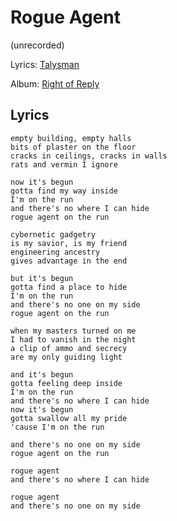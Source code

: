 # Rogue Agent
(unrecorded) 

Lyrics: [Talysman](/talysman)

Album: [Right of Reply](/right-of-reply)

## Lyrics

    empty building, empty halls 
    bits of plaster on the floor 
    cracks in ceilings, cracks in walls 
    rats and vermin I ignore 

    now it's begun 
    gotta find my way inside 
    I'm on the run 
    and there's no where I can hide 
    rogue agent on the run 

    cybernetic gadgetry 
    is my savior, is my friend 
    engineering ancestry 
    gives advantage in the end 

    but it's begun 
    gotta find a place to hide 
    I'm on the run 
    and there's no one on my side 
    rogue agent on the run 

    when my masters turned on me 
    I had to vanish in the night 
    a clip of ammo and secrecy 
    are my only guiding light 

    and it's begun 
    gotta feeling deep inside 
    I'm on the run 
    and there's no where I can hide 
    now it's begun 
    gotta swallow all my pride 
    'cause I'm on the run 

    and there's no one on my side 
    rogue agent on the run 

    rogue agent 
    and there's no where I can hide 

    rogue agent 
    and there's no one on my side
